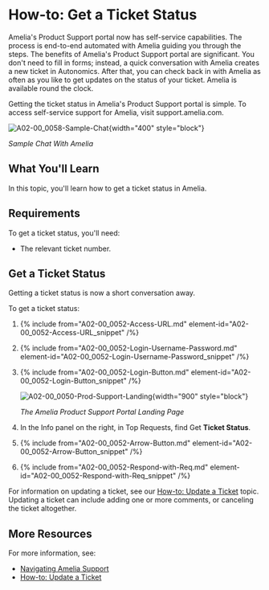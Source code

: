 # How-to: Get a Ticket Status

Amelia's Product Support portal now has self-service capabilities. The process is end-to-end automated with Amelia guiding you through the steps. The benefits of Amelia's Product Support portal are significant. You don't need to fill in forms; instead, a quick conversation with Amelia creates a new ticket in Autonomics. After that, you can check back in with Amelia as often as you like to get updates on the status of your ticket. Amelia is available round the clock.

Getting the ticket status in Amelia's Product Support portal is simple. To access self-service support for Amelia, visit support.amelia.com.

![A02-00_0058-Sample-Chat](A02-00_0058-Sample-Chat.png){width="400" style="block"}

*Sample Chat With Amelia*

## What You'll Learn

In this topic, you'll learn how to get a ticket status in Amelia.

## Requirements

To get a ticket status, you'll need:

* The relevant ticket number.

## Get a Ticket Status

Getting a ticket status is now a short conversation away.

To get a ticket status:

1. {% include from="A02-00_0052-Access-URL.md" element-id="A02-00_0052-Access-URL_snippet" /%}
2. {% include from="A02-00_0052-Login-Username-Password.md" element-id="A02-00_0052-Login-Username-Password_snippet" /%}
3. {% include from="A02-00_0052-Login-Button.md" element-id="A02-00_0052-Login-Button_snippet" /%}

   ![A02-00_0050-Prod-Support-Landing](A02-00_0050-Prod-Support-Landing.png){width="900" style="block"}

   *The Amelia Product Support Portal Landing Page*

4. In the Info panel on the right, in Top Requests, find Get **Ticket Status**.

5. {% include from="A02-00_0052-Arrow-Button.md" element-id="A02-00_0052-Arrow-Button_snippet" /%}
6. {% include from="A02-00_0052-Respond-with-Req.md" element-id="A02-00_0052-Respond-with-Req_snippet" /%}

For information on updating a ticket, see our [How-to: Update a Ticket](A02-00_0059-HT-Update-Ticket.md) topic. Updating a ticket can include adding one or more comments, or canceling the ticket altogether.

## More Resources

For more information, see:

* [Navigating Amelia Support](A02-00_0050-Nav-Amelia-Support.md)
* [How-to: Update a Ticket](A02-00_0059-HT-Update-Ticket.md)